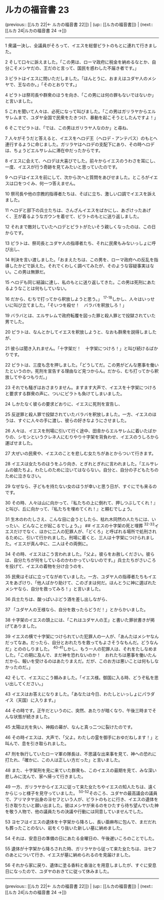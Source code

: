 # ルカの福音書 23

(previous:: [[ルカ 22|← ルカの福音書 22]]) | (up:: [[ルカの福音書]]) | (next:: [[ルカ 24|ルカの福音書 24 →]])

***


1 衆議一決し、全議員がそろって、イエスを総督ピラトのもとに連れて行きました。 

2 そして口々に訴えました。「この男は、ローマ政府に税金を納めるなとか、自分こそメシヤだの、王だのと言って、国民を惑わした不届き者です。」 

3 ピラトはイエスに問いただしました。「ほんとうに、おまえはユダヤ人のメシヤで、王なのか。」「そのとおりです。」 

4 ピラトは祭司長や群衆のほうを向き、「この男には何の罪もないではないか」と言いました。 

5 これを聞いて人々は、必死になって叫びました。「この男はガリラヤからエルサレムまで、ユダヤ全国で民衆をたきつけ、暴動を起こそうとしたんですよ！」 

6 そこでピラトは、「では、この男はガリラヤ人なのか」と尋ね、 

7 人々がそうだと答えると、イエスをヘロデ王（ヘロデ・アンテパス）のもとへ連行するように命じました。ガリラヤはヘロデの支配下にあり、その時ヘロデは、ちょうどエルサレムに滞在中だったからです。 

8 イエスに会えて、ヘロデは大喜びでした。前々からイエスのうわさを耳にし、一度、イエスが行う奇跡を見てみたいと思っていたのです。 

9 ヘロデはイエスを前にして、次から次へと質問をあびせました。ところがイエスは口をつぐみ、何一つ答えません。 

10 祭司長や他の宗教的指導者たちは、そばに立ち、激しい口調でイエスを訴えました。 

11 ヘロデと部下の兵士たちは、さんざんイエスをばかにし、あざけったあげく、王が着るようなガウンを着せて、ピラトのもとに送り返しました。 

12 それまで敵対していたヘロデとピラトがたいそう親しくなったのは、この日からです。 

13 ピラトは、祭司長とユダヤ人の指導者たち、それに民衆もみないっしょに呼び出し、 

14 判決を言い渡しました。「おまえたちは、この男を、ローマ政府への反乱を指導したかどで訴えた。それでくわしく調べてみたが、そのような容疑事実はない。この男は無罪だ。 

15 ヘロデも同じ結論に達し、私のもとに送り返してきた。この男は死刑にあたるようなことは何もしていない。 

16 だから、むちで打ってから釈放しようと思う。」 <sup class="versenum">17-18</sup>しかし、人々はいっせいに叫び立てました。「そいつを殺せ！　バラバを釈放しろ！」 

19 バラバとは、エルサレムで政府転覆を図った罪と殺人罪とで投獄されていた男でした。 

20 ピラトは、なんとかしてイエスを釈放しようと、なおも群衆を説得しましたが、 

21 彼らは聞き入れません。「十字架だ！　十字架につけろ！」と叫び続けるばかりです。 

22 ピラトは、三度も念を押しました。「どうしてだ。この男がどんな悪事を働いたというのか。死刑を宣告する理由など見つからん。だから、むち打ってから釈放してやるつもりだ。」 

23 それでも騒ぎはおさまりません。ますます大声で、イエスを十字架につけろと要求する群衆の声に、ついにピラトも負けてしまいました。 

24 しかたなく彼らの要求どおりに、イエスに死刑を宣告し、 

25 反逆罪と殺人罪で投獄されていたバラバを釈放しました。一方、イエスのほうは、すぐに人々の手に渡し、彼らの好きなようにさせました。 

26 人々は、イエスを刑場に引いて行く途中、田舎からエルサレムに着いたばかりの、シモンというクレネ人にむりやり十字架を背負わせ、イエスのうしろから運ばせました。 

27 大ぜいの民衆や、イエスのことを悲しむ女たちがあとからついて行きます。 

28 イエスは女たちのほうをふり向き、とぎれとぎれに言われました。「エルサレムの娘たちよ。わたしのために泣いてはならない。自分と、自分の子どもたちのために泣きなさい。 

29 なぜなら、子どもを持たない女のほうが幸いと思う日が、すぐにでも来るのです。 

30 その時、人々は山に向かって、『私たちの上に倒れて、押しつぶしてくれ！』と叫び、丘に向かって、『私たちを埋めてくれ！』と頼むでしょう。 

31 生木のわたしさえ、こんな目に会うとしたら、枯れ木同然の人たちには、いったい、どんなことが起こるでしょう。」 ## イエスの十字架の死と埋葬 <sup class="versenum">32-33</sup>イエスだけでなく、ほかに二人の犯罪人が、「どくろ」と呼ばれる場所で処刑されるために、引いて行かれました。刑場に着くと、三人は十字架につけられました。イエスが真ん中に、二人はその両側に。 

34 その時、イエスはこう言われました。「父よ。彼らをお赦しください。彼らは、自分たちが何をしているのかわかっていないのです。」兵士たちがさいころを投げて、イエスの着物を分け合うのを、 

35 民衆はそばに立ってながめていました。一方、ユダヤ人の指導者たちもイエスをあざけり、「他人ばかり助けて、このざまは何だ。ほんとうに神に選ばれたメシヤなら、自分を救ってみろ！」と言いました。 

36 兵士たちは、酸っぱいぶどう酒を差し出しながら、 

37 「ユダヤ人の王様なら、自分を救ったらどうだ！」とからかいました。 

38 十字架のイエスの頭上には、「これはユダヤ人の王」と書いた罪状書きが掲げてありました。 

39 イエスの横で十字架につけられていた犯罪人の一人が、「あんたはメシヤなんだってなあ。だったら、自分とおれたちを救ってもよさそうなもんだ。どうなんだ」とののしりました。 <sup class="versenum">40-41</sup>しかし、もう一人の犯罪人は、それをたしなめました。「この期に及んで、まだ神を恐れないのか！　おれたちは悪事を働いたんだから、報いを受けるのはあたりまえだ。だが、このお方は悪いことは何もしなかったのだ。」 

42 そして、イエスにこう頼みました。「イエス様。御国に入る時、どうぞ私を思い出してください。」 

43 イエスはお答えになりました。「あなたは今日、わたしといっしょにパラダイス（天国）に入ります。」 

44 その時です。正午だというのに、突然、あたりが暗くなり、午後三時までそんな状態が続きました。 

45 太陽は光を失い、神殿の幕が、なんと真っ二つに裂けたのです。 

46 その時イエスは、大声で、「父よ。わたしの霊を御手におゆだねします！」と叫んで、息を引き取られました。 

47 刑を執行していたローマ軍の隊長は、不思議な出来事を見て、神への恐れに打たれ、「確かに、この人は正しい方だった」と言いました。 

48 また、十字架刑を見に来ていた群衆も、このイエスの最期を見て、みな深い悲しみに沈んで、家へ帰って行きました。 

49 一方、ガリラヤからイエスに従って来た女たちやイエスの知人たちは、遠くからじっと様子を見守っていました。 <sup class="versenum">50-52</sup>そのころ、ユダヤの最高議会の議員で、アリマタヤ出身のヨセフという人が、ピラトのもとに行き、イエスの遺体を引き取りたいと願い出ました。彼はメシヤが来るのをひたすら待ち望んでいた神を敬う人物で、他の議員たちの決議や行動には同意していませんでした。 

53 ヨセフはイエスの遺体を十字架から降ろし、長い亜麻布に包んで、まだだれも葬ったことのない、岩をくり抜いた新しい墓に納めました。 

54 それは、安息日の準備の日にあたる金曜日の、午後遅いころのことでした。 

55 遺体が十字架から降ろされた時、ガリラヤから従って来た女たちは、ヨセフのあとについて行き、イエスが墓に納められるのを見届けました。 

56 それから家に戻り、遺体に塗る香料と香油とを用意しましたが、すぐに安息日になったので、ユダヤのおきてに従って休みました。

***

(previous:: [[ルカ 22|← ルカの福音書 22]]) | (up:: [[ルカの福音書]]) | (next:: [[ルカ 24|ルカの福音書 24 →]])
